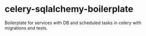 # celery-sqlalchemy-boilerplate
Boilerplate for services with DB and scheduled tasks in celery with migrations and tests.
